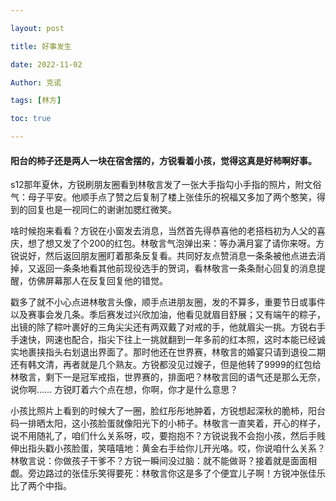 ```yaml
---

layout: post

title: 好事发生 

date: 2022-11-02

Author: 克诺

tags: [林方]

toc: true

---
```

#### 阳台的柿子还是两人一块在宿舍摆的，方锐看着小孩，觉得这真是好柿啊好事。


s12那年夏休，方锐刷朋友圈看到林敬言发了一张大手指勾小手指的照片，附文俗气：母子平安。他顺手点了赞之后复制了楼上张佳乐的祝福又多加了两个憨笑，得到的回复也是一视同仁的谢谢加腮红微笑。

啥时候抱来看看？方锐在小窗发去消息，当然首先得恭喜他的老搭档初为人父的喜庆，想了想又发了个200的红包。林敬言气泡弹出来：等办满月宴了请你来呀。方锐说好，然后返回朋友圈盯着那条反复看。共同好友点赞消息一条条被他点进去消掉，又返回一条条地看其他前现役选手的贺词，看林敬言一条条耐心回复的消息提醒，仿佛屏幕那人在反复回复他的错觉。

戳多了就不小心点进林敬言头像，顺手点进朋友圈，发的不算多，重要节日或事件以及赛事会发几条。季后赛发过兴欣加油，他看见就眉目舒展；又有端午的粽子，出镜的除了粽叶裹好的三角尖尖还有两双戴了对戒的手，他就眉尖一挑。方锐右手手速快，网速也配合，指尖下往上一挑就翻到一年多前的红本照，这时本能已经诚实地裹挟指头右划退出界面了。那时他还在世界赛，林敬言的婚宴只请到退役二期还有韩文清，再者就是几个熟友。方锐都没见过嫂子，但是他转了9999的红包给林敬言，剩下一是冠军戒指，世界赛的，排面吧？林敬言回的语气还是那么无奈，说你啊…… 方锐盯着六个点在想，你啊，你才是什么意思？

小孩比照片上看到的时候大了一圈，脸红彤彤地肿着，方锐想起深秋的脆柿，阳台码一排晒太阳，这小孩脸蛋就像阳光下的小柿子。林敬言一直笑着，开心的样子，说不用随礼了，咱们什么关系呀，哎，要抱抱不？方锐说我不会抱小孩，然后手贱伸出指头戳小孩脸蛋，笑嘻嘻地：黄金右手给你儿开光咯。哎，你说咱什么关系？林敬言说：你做孩子干爹不？方锐一瞬间没过脑：就不能做哥？接着就是面面相觑。旁边路过的张佳乐笑得要死：林敬言你这是多了个便宜儿子啊！方锐冲张佳乐比了两个中指。
